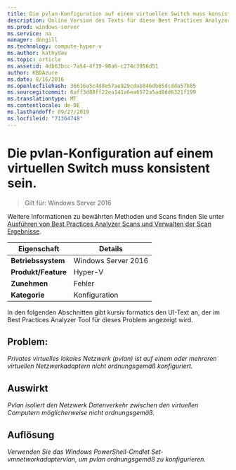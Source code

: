 ```yaml
---
title: Die pvlan-Konfiguration auf einem virtuellen Switch muss konsistent sein.
description: Online Version des Texts für diese Best Practices Analyzer Regel.
ms.prod: windows-server
ms.service: na
manager: dongill
ms.technology: compute-hyper-v
ms.author: kathydav
ms.topic: article
ms.assetid: 4db63bcc-7a54-4f19-98a6-c274c3956d51
author: KBDAzure
ms.date: 8/16/2016
ms.openlocfilehash: 36616a5c4d8e57ae929cdab846db65dcdda57b85
ms.sourcegitcommit: 6aff3d88ff22ea141a6ea6572a5ad8dd6321f199
ms.translationtype: MT
ms.contentlocale: de-DE
ms.lasthandoff: 09/27/2019
ms.locfileid: "71364748"
---
```

# <a name="pvlan-configuration-on-a-virtual-switch-must-be-consistent"></a>Die pvlan-Konfiguration auf einem virtuellen Switch muss konsistent sein.

>Gilt für: Windows Server 2016

Weitere Informationen zu bewährten Methoden und Scans finden Sie unter [Ausführen von Best Practices Analyzer Scans und Verwalten der Scan Ergebnisse](https://go.microsoft.com/fwlink/p/?LinkID=223177).  
  
|Eigenschaft|Details|  
|-|-|  
|**Betriebssystem**|Windows Server 2016| 
|**Produkt/Feature**|Hyper-V|  
|**Zunehmen**|Fehler|  
|**Kategorie**|Konfiguration|  
  
In den folgenden Abschnitten gibt kursiv formatics den UI-Text an, der im Best Practices Analyzer Tool für dieses Problem angezeigt wird.
  
## <a name="issue"></a>**Problem:**  
*Privates virtuelles lokales Netzwerk (pvlan) ist auf einem oder mehreren virtuellen Netzwerkadaptern nicht ordnungsgemäß konfiguriert.*  
  
## <a name="impact"></a>**Auswirkt**  
*Pvlan isoliert den Netzwerk Datenverkehr zwischen den virtuellen Computern möglicherweise nicht ordnungsgemäß.*  
  
## <a name="resolution"></a>**Auflösung**  
*Verwenden Sie das Windows PowerShell-Cmdlet Set-vmnetworkadaptervlan, um pvlan ordnungsgemäß zu konfigurieren.*  
  



